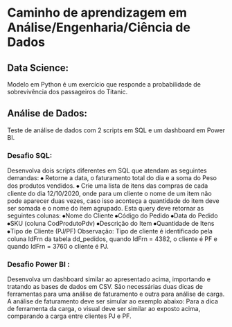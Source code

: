 # Caminho de aprendizagem em Análise/Engenharia/Ciência de  Dados

## Data Science:
Modelo em Python é um exercício que responde a probabilidade de sobrevivência dos passageiros do Titanic.


## Análise de Dados:
Teste de análise de dados com 2 scripts em SQL e um dashboard em Power BI.
### Desafio SQL:
 Desenvolva dois scripts diferentes em SQL que atendam as seguintes demandas:
  ⦁	Retorne a data, o faturamento total do dia e a soma do Peso dos produtos vendidos.
  ⦁	Crie uma lista de itens das compras de cada cliente do dia 12/10/2020, onde para um cliente o nome de um item não pode aparecer duas vezes, caso isso aconteça a quantidade do item deve ser somada e o nome do item agrupado. Esta query deve retornar as seguintes colunas: ⦁Nome do Cliente ⦁Código do Pedido ⦁Data do Pedido ⦁SKU (coluna CodProdutoPdv) ⦁Descrição do Item ⦁Quantidade de Itens ⦁Tipo de Cliente (PJ/PF)
   Observação: Tipo de cliente é identificado pela coluna IdFrn da tabela dd_pedidos, quando IdFrn = 4382, o cliente é PF e quando IdFrn = 3760 o cliente é PJ.
### Desafio Power BI :
 Desenvolva um dashboard similar ao apresentado acima, importando e tratando as bases de dados em CSV. São necessárias duas dicas de ferramentas para uma análise de faturamento e outra para análise de carga. A análise de faturamento deve ser simular ao exemplo abaixo:
 Para a dica de ferramenta da carga, o visual deve ser similar ao exposto acima, comparando a carga entre clientes PJ e PF.
